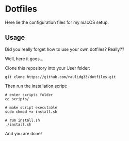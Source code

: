 # Dotfiles

Here lie the configuration files for my macOS setup.

## Usage

Did you really forget how to use your own dotfiles? Really??

Well, here it goes...

Clone this repository into your User folder:
```
git clone https://github.com/raulidg33/dotfiles.git
```

Then run the installation script:
```
# enter scripts folder
cd scripts/

# make script executable
sudo chmod +x install.sh

# run install.sh
./install.sh
```

And you are done!


